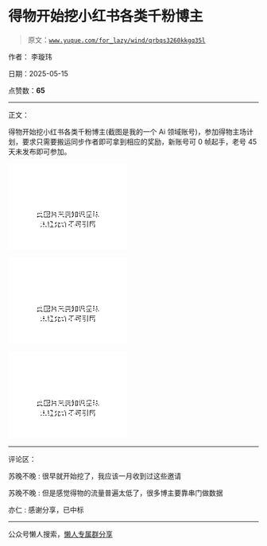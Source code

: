# 得物开始挖小红书各类千粉博主

> 原文：[`www.yuque.com/for_lazy/wind/qrbqs3260kkgq35l`](https://www.yuque.com/for_lazy/wind/qrbqs3260kkgq35l)

作者： 李璇玮

日期：2025-05-15

点赞数：**65**

* * *

正文：

得物开始挖小红书各类千粉博主(截图是我的一个 Ai 领域账号)，参加得物主场计划，要求只需要搬运同步作者即可拿到相应的奖励，新账号可 0 帧起手，老号 45 天未发布即可参加。

![](img/5bdca13b47e6d5886749379746a6b837.png "None")

![](img/c1188824fdba7ab945df190c8807a9b7.png "None")

![](img/6904207a56cbda5b3030381323f88c05.png "None")

* * *

评论区：

苏晚不晚 : 很早就开始挖了，我应该一月收到过这些邀请

苏晚不晚 : 但是感觉得物的流量普遍太低了，很多博主要靠串门做数据

亦仁 : 感谢分享，已中标

* * *

公众号懒人搜索，[懒人专属群分享](https://lazybook.fun/#/blog/group)
